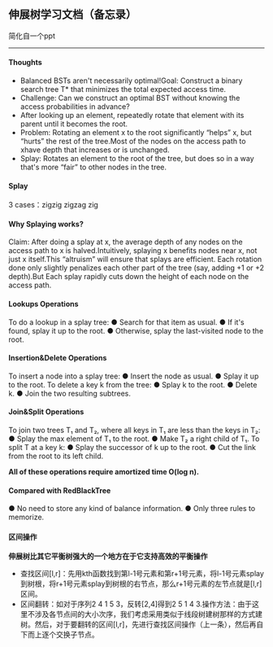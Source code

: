 ## 伸展树学习文档（备忘录）
简化自一个ppt
**********************
#### Thoughts
* Balanced BSTs aren't necessarily optimal!Goal: Construct a binary search tree T* that minimizes the total expected access time.
* Challenge: Can we construct an optimal BST without knowing the access 
probabilities in advance?
* After looking up an element, repeatedly rotate that element with its parent until it becomes the root.
* Problem: Rotating an element x to the root significantly “helps” x, but “hurts” the rest of the tree.Most of the nodes on the access path to xhave depth that increases or is unchanged.
* Splay: Rotates an element to the root of the tree, but does so in a way that's more “fair” to other nodes in the tree.
#### Splay
3 cases：zigzig zigzag zig
#### Why Splaying works?
Claim: After doing a splay at x, the average depth of any nodes on the access path to x is halved.Intuitively, splaying x benefits nodes near x, not just x itself.This “altruism” will ensure that splays are efficient.
Each rotation done only slightly penalizes each other part of the tree (say, adding +1 or +2 depth).But Each splay rapidly cuts down the height of each node on the access path.
#### Lookups Operations
To do a lookup in a splay tree:
● Search for that item as usual.
● If it's found, splay it up to the root.
● Otherwise, splay the last-visited 
node to the root.
#### Insertion&Delete Operations
To insert a node into a splay tree:
● Insert the node as usual.
● Splay it up to the root.
To delete a key k from the tree:
● Splay k to the root.
● Delete k.
● Join the two resulting subtrees.

#### Join&Split Operations 
To join two trees T₁ and T₂, where all keys in T₁ are less than the keys in T₂:
● Splay the max element of T₁ to the root.
● Make T₂ a right child of T₁.
To split T at a key k:
● Splay the successor of k up to the root.
● Cut the link from the root to its left child.

**All of these operations require amortized time O(log n).**

#### Compared with RedBlackTree
● No need to store any kind of balance information.
● Only three rules to memorize.

#### 区间操作
**伸展树比其它平衡树强大的一个地方在于它支持高效的平衡操作**
* 查找区间[l,r]：先用kth函数找到第l-1号元素和第r+1号元素，将l-1号元素splay到树根，将r+1号元素splay到树根的右节点，那么r+1号元素的左节点就是[l,r]区间。
* 区间翻转：如对于序列2 4 1 5 3，反转[2,4]得到2 5 1 4 3.操作方法：由于这里不涉及各节点间的大小次序，我们考虑采用类似于线段树建树那样的方式建树。然后，对于要翻转的区间[l,r]，先进行查找区间操作（上一条），然后再自下而上逐个交换子节点。